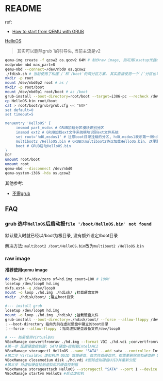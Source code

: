 # README
ref:
- [How to start from QEMU with GRUB](https://github.com/xymeng16/helloOS/blob/main/docs/using-qemu.md)

[HelloOS](https://gitee.com/lmos/cosmos/blob/master/lesson02/HelloOS)

> 其实可以删除grub 1的引导头, 当前主流是v2

```bash
qemu-img create -f qcow2 os.qcow2 64M # 制作raw image, 则可用losetup代替nbd
modprobe nbd max_part=8
qemu-nbd --connect=/dev/nbd0 os.qcow2
./fdisk.sh # 当前使用了构建`/`和`/boot`的两分区方案. 其实直接使用一个`/`分区也可以, 这里改为: `printf "o\nn\np\n1\n\n\nw\n" | fdisk helloOS.img`
mkdir -p root
mount /dev/nbd0p2 root # as /
mkdir -p root/boot
mount /dev/nbd0p1 root/boot # as /boot
grub-install --boot-directory=root/boot --target=i386-pc --recheck /dev/nbd0
cp HelloOS.bin root/boot
cat > root/boot/grub/grub.cfg << "EOF"
set default=0
set timeout=5

menuentry 'HelloOS' {
     insmod part_msdos # GRUB加载分区模块识别分区
     insmod ext2 # GRUB加载ext文件系统模块识别ext文件系统
     set root='hd0,msdos1' # 注意boot目录挂载的分区, hd0,msdos1表示第一块hd的第一个分区, grub标记分区从1开始
     multiboot2 /HelloOS.bin # GRUB以multiboot2协议加载HelloOS.bin. 这里路径不能用`/boot/HelloOS.bin`见`file '/boot/HelloOS.bin' not found`
     boot # GRUB启动HelloOS.bin
}
EOF
umount root/boot
umount root
qemu-nbd --disconnect /dev/nbd0
qemu-system-i386 -hda os.qcow2
```


其他参考:
- [不需grub](https://github.com/vizv/learn_os/blob/master/hello-os)


## FAQ
### grub 选中`HelloOS`后启动报`file '/boot/HelloOS.bin' not found`
默认载入时就已经以/boot为根目录, 没有额外设定/boot目录

解决方法: `multiboot2 /boot/HelloOS.bin`改为`multiboot2 /HelloOS.bin`

### raw image
**推荐使用qemu image**

```bash
dd bs=1M if=/dev/zero of=hd.img count=100 # 100M
losetup /dev/loop0 hd.img
mkfs.ext4 -q /dev/loop0
mount -o loop ./hd.img ./hdisk/ ;挂载硬盘文件
mkdir ./hdisk/boot/ ;建立boot目录

#--- install grub
losetup /dev/loop0 hd.img
mount -o loop ./hd.img ./hdisk/ ;挂载硬盘文件
grub-install --boot-directory=./hdisk/boot/ --force --allow-floppy /dev/loop0
；--boot-directory 指向先前在虚拟硬盘中建立的boot目录
；--force --allow-floppy ：指向虚拟硬盘设备文件/dev/loop0

# --- 如果使用VirtualBox
VBoxManage convertfromraw ./hd.img --format VDI ./hd.vdi ;convertfromraw 指向原始格式文件 ；--format VDI  表示转换成虚拟需要的VDI格式
#第一步 配置硬盘控制器: SATA硬盘+控制器intelAHCI
VBoxManage storagectl HelloOS --name "SATA" --add sata --controller IntelAhci --portcount 1
#第二步 VirtualBox 虚拟机用 UUID 管理硬盘，每次挂载硬盘时，都需要删除虚拟硬盘的 UUID 并重新分配
VBoxManage closemedium disk ./hd.vdi #删除虚拟硬盘UUID并重新分配
#第三步 将虚拟硬盘挂到虚拟机的硬盘控制器
VBoxManage storageattach HelloOS --storagectl "SATA" --port 1 --device 0 --type hdd --medium ./hd.vdi
VBoxManage startvm HelloOS #启动虚拟机
```